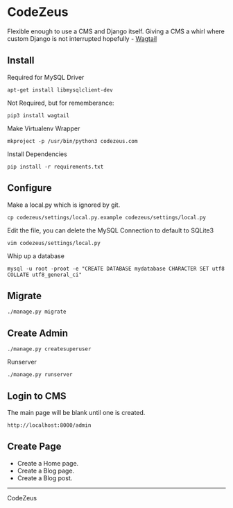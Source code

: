 # CodeZeus

Flexible enough to use a CMS and Django itself.
Giving a CMS a whirl where custom Django is not interrupted hopefully - [Wagtail](http://wagtail.io)

## Install

Required for MySQL Driver
```
apt-get install libmysqlclient-dev
```

Not Required, but for rememberance:
```
pip3 install wagtail
```

Make Virtualenv Wrapper
```
mkproject -p /usr/bin/python3 codezeus.com
```

Install Dependencies
```
pip install -r requirements.txt
```

## Configure
Make a local.py which is ignored by git.
```
cp codezeus/settings/local.py.example codezeus/settings/local.py
```

Edit the file, you can delete the MySQL Connection to default to SQLite3
```
vim codezeus/settings/local.py
```

Whip up a database
```
mysql -u root -proot -e "CREATE DATABASE mydatabase CHARACTER SET utf8 COLLATE utf8_general_ci"
```

## Migrate
```
./manage.py migrate
```

## Create Admin
```
./manage.py createsuperuser
```

Runserver
```
./manage.py runserver
```

## Login to CMS
The main page will be blank until one is created.

```
http://localhost:8000/admin
```

## Create Page

- Create a Home page.
- Create a Blog page.
- Create a Blog post.

---

CodeZeus
